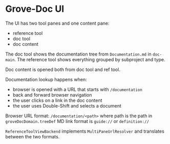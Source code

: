 # Grove-Doc UI

The UI has two tool panes and one content pane:

- reference tool
- doc tool
- doc content

The doc tool shows the documentation tree from `Documentation.md` in `doc-main`.
The reference tool shows everything grouped by subproject and type.

Doc content is opened both from doc tool and ref tool.

Documentation lookup happens when:

- browser is opened with a URL that starts with `/documentation`
- back and forward browser navigation
- the user clicks on a link in the doc content
- the user uses Double-Shift and selects a document

Browser URL format: `/documentation/<path>` where path is the path in `groveDocDomain.treeDef`
MD link format is `guide://` or `definition://`

`ReferenceToolViewBackend` implements `MultiPaneUrlResolver` and translates between 
the two formats.
